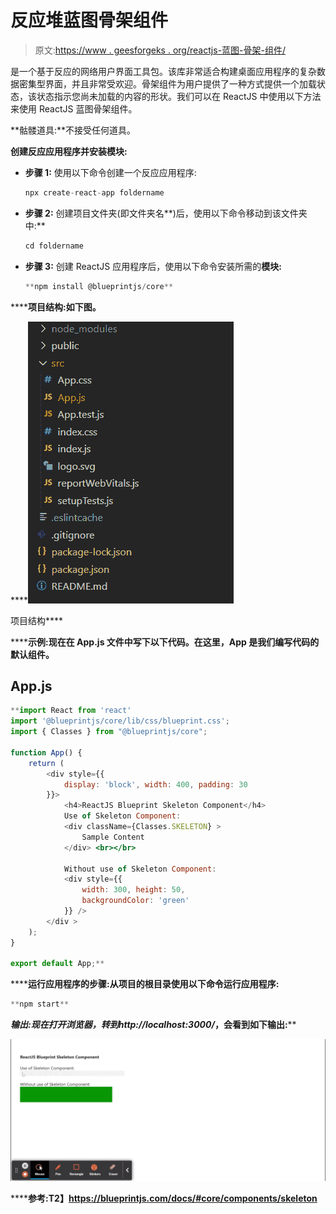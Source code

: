 # 反应堆蓝图骨架组件

> 原文:[https://www . geesforgeks . org/reactjs-蓝图-骨架-组件/](https://www.geeksforgeeks.org/reactjs-blueprint-skeleton-component/)

是一个基于反应的网络用户界面工具包。该库非常适合构建桌面应用程序的复杂数据密集型界面，并且非常受欢迎。骨架组件为用户提供了一种方式提供一个加载状态，该状态指示您尚未加载的内容的形状。我们可以在 ReactJS 中使用以下方法来使用 ReactJS 蓝图骨架组件。

**骷髅道具:**不接受任何道具。

**创建反应应用程序并安装模块:**

*   **步骤 1:** 使用以下命令创建一个反应应用程序:

    ```jsx
    npx create-react-app foldername
    ```

*   **步骤 2:** 创建项目文件夹(即文件夹名**)后，使用以下命令移动到该文件夹中:**

    ```jsx
    cd foldername
    ```

*   **步骤 3:** 创建 ReactJS 应用程序后，使用以下命令安装所需的****模块:****

    ```jsx
    **npm install @blueprintjs/core**
    ```

******项目结构:**如下图。****

****![](img/f04ae0d8b722a9fff0bd9bd138b29c23.png)

项目结构**** 

******示例:**现在在 **App.js** 文件中写下以下代码。在这里，App 是我们编写代码的默认组件。****

## ****App.js****

```jsx
**import React from 'react'
import '@blueprintjs/core/lib/css/blueprint.css';
import { Classes } from "@blueprintjs/core";

function App() {
    return (
        <div style={{
            display: 'block', width: 400, padding: 30
        }}>
            <h4>ReactJS Blueprint Skeleton Component</h4>
            Use of Skeleton Component:
            <div className={Classes.SKELETON} >
                Sample Content
            </div> <br></br>

            Without use of Skeleton Component:
            <div style={{
                width: 300, height: 50,
                backgroundColor: 'green'
            }} />
        </div >
    );
}

export default App;**
```

******运行应用程序的步骤:**从项目的根目录使用以下命令运行应用程序:****

```jsx
**npm start**
```

******输出:**现在打开浏览器，转到***http://localhost:3000/***，会看到如下输出:****

****![](img/b2ddec295296fdfbc774da3175896356.png)****

******参考:**T2】https://blueprintjs.com/docs/#core/components/skeleton****